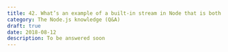 ```yaml
---
title: 42. What’s an example of a built-in stream in Node that is both readable and writable?
category: The Node.js knowledge (Q&A)
draft: true
date: 2018-08-12
description: To be answered soon
---
```

